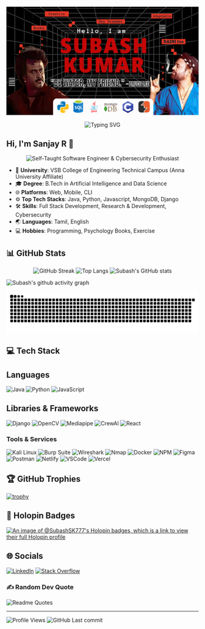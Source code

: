 ![Sanjay's Banner](https://github.com/SubashSK777/SubashSK777/blob/main/Assets/Gitanner.png)

<p align="center">
  <img src="https://readme-typing-svg.herokuapp.com/?font=Josefin+Sans&weight=700&size=46&pause=1000&color=DC143C&vCenter=true&width=800&lines=AI+%26+Data+Science:+Just+Playing;Self+Taught+Full+Stack+Developer;Researcher:+Always+Asking+Why;Creativity:+My+Secret+Weapon;Rajini+Fan:+Living+in+Style!" alt="Typing SVG"/>
</p>


## Hi, I'm Sanjay R 👋

<p align="center">
    <img src="https://img.shields.io/badge/Self--Taught_Software_Engineer_%26_Cybersecurity_Enthusiast-crimson?style=for-the-badge&logoColor=white" alt="Self-Taught Software Engineer & Cybersecurity Enthusiast" width="3000" height="60"/>
</p>


- 🏫 **University**: VSB College of Engineering Technical Campus (Anna University Affiliate)
- 🎓 **Degree**: B.Tech in Artificial Intelligence and Data Science
- 🌐 **Platforms**: Web, Mobile, CLI
- ⚙️ **Top Tech Stacks**: Java, Python, Javascript, MongoDB, Django
- 🛠️ **Skills**: Full Stack Development, Research & Development, Cybersecurity
- 🌏 **Languages**: Tamil, English
- 💻 **Hobbies**: Programming, Psychology Books, Exercise

## 📊 GitHub Stats

<div align="center">

![GitHub Streak](http://github-readme-streak-stats.herokuapp.com?user=SubashSK777&theme=chartreuse-dark&hide_border=true&date_format=M%20j%5B%2C%20Y%5D&v=20241104044118)
![Top Langs](https://github-readme-stats.vercel.app/api/top-langs/?username=SubashSK777&layout=compact&hide_border=true&theme=chartreuse-dark&v=20241104044118)
![Subash's GitHub stats](https://github-readme-stats.vercel.app/api?username=SubashSK777&theme=chartreuse-dark&hide_border=true&show_icons=true&v=20241104044118)



 </div>

<!-- Contribution Graph -->
![Subash's github activity graph](https://github-readme-activity-graph.vercel.app/graph?username=SubashSK777&theme=github-compact&v=20241104044118)

![snake gif](https://github.com/SubashSK777/SubashSK777/blob/output/github-snake-dark.svg)


<!-- Tech Stack -->
## 💻 Tech Stack

## Languages
![Java](https://img.shields.io/badge/java-%23ED8B00.svg?style=for-the-badge&logo=java&logoColor=white) 
![Python](https://img.shields.io/badge/python-3670A0?style=for-the-badge&logo=python&logoColor=ffdd54) 
![JavaScript](https://img.shields.io/badge/javascript-%23323330.svg?style=for-the-badge&logo=javascript&logoColor=%23F7DF1E) 

## Libraries & Frameworks
![Django](https://img.shields.io/badge/django-%23092E20.svg?style=for-the-badge&logo=django&logoColor=white) 
![OpenCV](https://img.shields.io/badge/OpenCV-%23white.svg?style=for-the-badge&logo=opencv&logoColor=%23white) 
![Mediapipe](https://img.shields.io/badge/Mediapipe-%23000000.svg?style=for-the-badge&logo=mediapipe&logoColor=%23white) 
![CrewAI](https://img.shields.io/badge/CrewAI-%2300A1F1.svg?style=for-the-badge&logo=crewai&logoColor=%23white)
![React](https://img.shields.io/badge/react-%2320232a.svg?style=for-the-badge&logo=react&logoColor=%2361DAFB) 

### Tools & Services

![Kali Linux](https://img.shields.io/badge/Kali%20Linux-557C93?style=for-the-badge&logo=kali-linux&logoColor=white)
![Burp Suite](https://img.shields.io/badge/Burp%20Suite-7D3C9B?style=for-the-badge&logo=burp-suite&logoColor=white)
![Wireshark](https://img.shields.io/badge/Wireshark-1679A7?style=for-the-badge&logo=wireshark&logoColor=white)
![Nmap](https://img.shields.io/badge/Nmap-00BFFF?style=for-the-badge&logo=nmap&logoColor=white)
![Docker](https://img.shields.io/badge/Docker-2CA5E0?style=for-the-badge&logo=docker&logoColor=white) 
![NPM](https://img.shields.io/badge/NPM-%23000000.svg?style=for-the-badge&logo=npm&logoColor=white) 
![Figma](https://img.shields.io/badge/Figma-%2300C4CC.svg?style=for-the-badge&logo=figma&logoColor=white)
![Postman](https://img.shields.io/badge/Postman-FF6C37?style=for-the-badge&logo=postman&logoColor=white) 
![Netlify](https://img.shields.io/badge/netlify-%23000000.svg?style=for-the-badge&logo=netlify&logoColor=#00C7B7) 
![VSCode](https://img.shields.io/badge/VSCode-0078D4?style=for-the-badge&logo=visual%20studio%20code&logoColor=white) 
![Vercel](https://img.shields.io/badge/Vercel-000000?style=for-the-badge&logo=vercel&logoColor=white) 

<!-- GitHub Trophies -->
## 🏆 GitHub Trophies
[![trophy](https://github-profile-trophy.vercel.app/?username=SubashSK777&theme=monokai&row=1&column=3)](https://github.com/ryo-ma/github-profile-trophy)

<!-- Holopin Badges -->
## 📛 Holopin Badges
[![An image of @SubashSK777's Holopin badges, which is a link to view their full Holopin profile](https://holopin.me/SubashSK777)](https://holopin.io/@SubashSK777)

<!-- Socials -->
## 🌐 Socials
[![LinkedIn](https://img.shields.io/badge/LinkedIn-%230077B5.svg?logo=linkedin&logoColor=white&style=for-the-badge)](https://linkedin.com/in/SubashSK777) 
[![Stack Overflow](https://img.shields.io/badge/-Stackoverflow-FE7A16?logo=stack-overflow&logoColor=white&style=for-the-badge)](https://stackoverflow.com/users/28052866/subash-kumar) 

<!-- Random Dev Quote -->
### ✍️ Random Dev Quote

![Readme Quotes](https://quotes-github-readme.vercel.app/api?type=horizontal&theme=chartreuse-dark&hide_border=true&show_icons=true)

<hr/>

<!-- Status -->
![Profile Views](https://komarev.com/ghpvc/?username=SubashSK777)
![GitHub Last commit](https://img.shields.io/github/last-commit/SubashSK777/SubashSK777)

